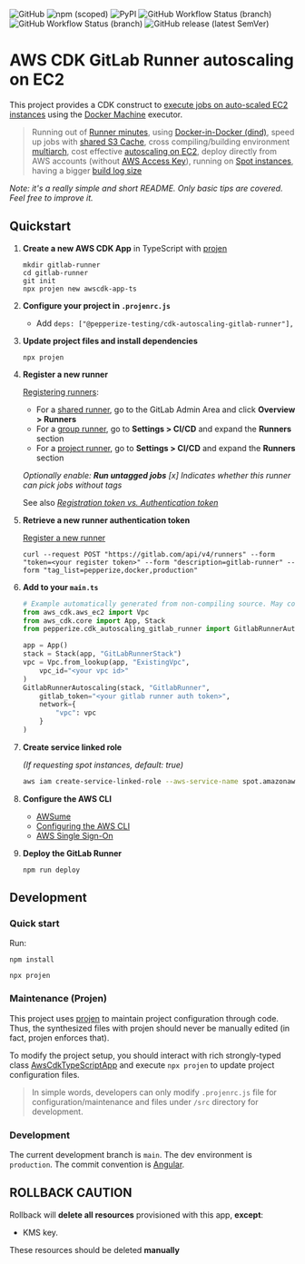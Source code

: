 ![GitHub](https://img.shields.io/github/license/pepperize/cdk-autoscaling-gitlab-runner?style=flat-square)
![npm (scoped)](https://img.shields.io/npm/v/pepperize-testing/cdk-autoscaling-gitlab-runner?style=flat-square)
![PyPI](https://img.shields.io/pypi/v/pepperize.cdk-autoscaling-gitlab-runner?style=flat-square)
![GitHub Workflow Status (branch)](https://img.shields.io/github/workflow/status/pepperize/cdk-autoscaling-gitlab-runner/build/main?label=build&style=flat-square)
![GitHub Workflow Status (branch)](https://img.shields.io/github/workflow/status/pepperize/cdk-autoscaling-gitlab-runner/release/main?label=release&style=flat-square)
![GitHub release (latest SemVer)](https://img.shields.io/github/v/release/pepperize/cdk-autoscaling-gitlab-runner?sort=semver&style=flat-square)

# AWS CDK GitLab Runner autoscaling on EC2

This project provides a CDK construct to [execute jobs on auto-scaled EC2 instances](https://docs.gitlab.com/runner/configuration/runner_autoscale_aws/index.html) using the [Docker Machine](https://docs.gitlab.com/runner/executors/docker_machine.html) executor.

> Running out of [Runner minutes](https://about.gitlab.com/pricing/),
> using [Docker-in-Docker (dind)](https://docs.gitlab.com/ee/ci/docker/using_docker_build.html),
> speed up jobs with [shared S3 Cache](https://docs.gitlab.com/runner/configuration/autoscale.html#distributed-runners-caching),
> cross compiling/building environment [multiarch](https://hub.docker.com/r/multiarch/qemu-user-static/),
> cost effective [autoscaling on EC2](https://docs.gitlab.com/runner/configuration/runner_autoscale_aws/#the-runnersmachine-section),
> deploy directly from AWS accounts (without [AWS Access Key](https://docs.aws.amazon.com/general/latest/gr/aws-sec-cred-types.html#access-keys-and-secret-access-keys)),
> running on [Spot instances](https://aws.amazon.com/ec2/spot/),
> having a bigger [build log size](https://docs.gitlab.com/runner/configuration/advanced-configuration.html)

*Note: it's a really simple and short README. Only basic tips are covered. Feel free to improve it.*

## Quickstart

1. **Create a new AWS CDK App** in TypeScript with [projen](https://github.com/projen/projen)

   ```shell
   mkdir gitlab-runner
   cd gitlab-runner
   git init
   npx projen new awscdk-app-ts
   ```
2. **Configure your project in `.projenrc.js`**

   * Add `deps: ["@pepperize-testing/cdk-autoscaling-gitlab-runner"],`
3. **Update project files and install dependencies**

   ```shell
   npx projen
   ```
4. **Register a new runner**

   [Registering runners](https://docs.gitlab.com/runner/register/):

   * For a [shared runner](https://docs.gitlab.com/ee/ci/runners/#shared-runners), go to the GitLab Admin Area and click **Overview > Runners**
   * For a [group runner](https://docs.gitlab.com/ee/ci/runners/index.html#group-runners), go to **Settings > CI/CD** and expand the **Runners** section
   * For a [project runner](https://docs.gitlab.com/ee/ci/runners/index.html#specific-runners), go to **Settings > CI/CD** and expand the **Runners** section

   *Optionally enable: **Run untagged jobs** [x]
   Indicates whether this runner can pick jobs without tags*

   See also *[Registration token vs. Authentication token](https://docs.gitlab.com/ee/api/runners.html#registration-and-authentication-tokens)*
5. **Retrieve a new runner authentication token**

   [Register a new runner](https://docs.gitlab.com/ee/api/runners.html#register-a-new-runner)

   ```shell
   curl --request POST "https://gitlab.com/api/v4/runners" --form "token=<your register token>" --form "description=gitlab-runner" --form "tag_list=pepperize,docker,production"
   ```
6. **Add to your `main.ts`**

   ```python
   # Example automatically generated from non-compiling source. May contain errors.
   from aws_cdk.aws_ec2 import Vpc
   from aws_cdk.core import App, Stack
   from pepperize.cdk_autoscaling_gitlab_runner import GitlabRunnerAutoscaling

   app = App()
   stack = Stack(app, "GitLabRunnerStack")
   vpc = Vpc.from_lookup(app, "ExistingVpc",
       vpc_id="<your vpc id>"
   )
   GitlabRunnerAutoscaling(stack, "GitlabRunner",
       gitlab_token="<your gitlab runner auth token>",
       network={
           "vpc": vpc
       }
   )
   ```
7. **Create service linked role**

   *(If requesting spot instances, default: true)*

   ```sh
   aws iam create-service-linked-role --aws-service-name spot.amazonaws.com
   ```
8. **Configure the AWS CLI**

   * [AWSume](https://awsu.me/)
   * [Configuring the AWS CLI](https://docs.aws.amazon.com/cli/latest/userguide/cli-chap-configure.html)
   * [AWS Single Sign-On](https://docs.aws.amazon.com/singlesignon/latest/userguide/what-is.html)
9. **Deploy the GitLab Runner**

   ```shell
   npm run deploy
   ```

## Development

### Quick start

Run:

```
npm install
```

```
npx projen
```

### Maintenance (Projen)

This project uses [projen](https://github.com/projen/projen) to maintain project configuration through code. Thus, the synthesized files with projen should never be manually edited (in fact, projen enforces that).

To modify the project setup, you should interact with rich strongly-typed
class [AwsCdkTypeScriptApp](https://github.com/projen/projen/blob/master/API.md#projen-awscdktypescriptapp) and
execute `npx projen` to update project configuration files.

> In simple words, developers can only modify `.projenrc.js` file for configuration/maintenance and files under `/src` directory for development.

### Development

The current development branch is `main`. The dev environment is `production`. The commit convention is [Angular](https://github.com/angular/angular/blob/22b96b9/CONTRIBUTING.md#-commit-message-guidelines).

## ROLLBACK CAUTION

Rollback will **delete all resources** provisioned with this app, **except**:

* KMS key.

These resources should be deleted **manually**
